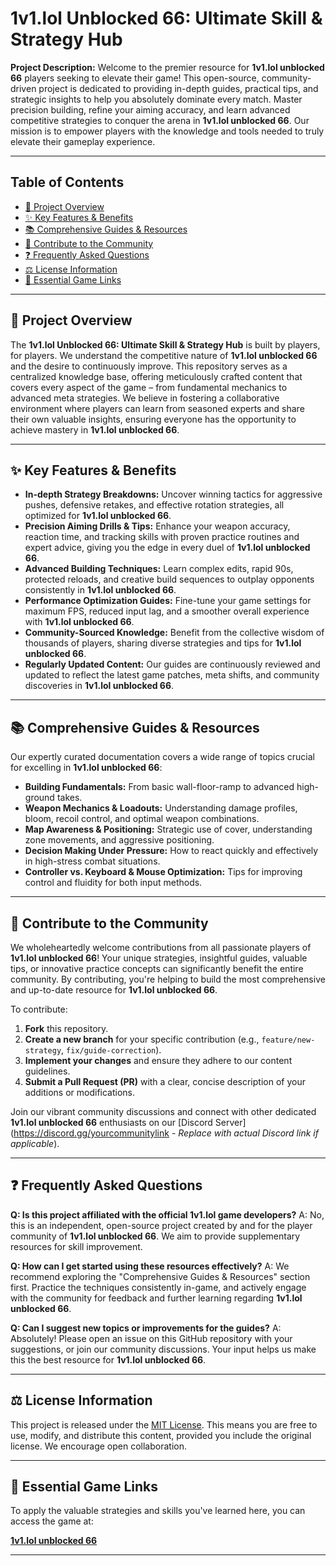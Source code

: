 # 1v1.lol Unblocked 66: Ultimate Skill & Strategy Hub

**Project Description:** Welcome to the premier resource for **1v1.lol unblocked 66** players seeking to elevate their game! This open-source, community-driven project is dedicated to providing in-depth guides, practical tips, and strategic insights to help you absolutely dominate every match. Master precision building, refine your aiming accuracy, and learn advanced competitive strategies to conquer the arena in **1v1.lol unblocked 66**. Our mission is to empower players with the knowledge and tools needed to truly elevate their gameplay experience.

---

## Table of Contents

* [🚀 Project Overview](#-project-overview)
* [✨ Key Features & Benefits](#-key-features--benefits)
* [📚 Comprehensive Guides & Resources](#-comprehensive-guides--resources)
* [🤝 Contribute to the Community](#-contribute-to-the-community)
* [❓ Frequently Asked Questions](#-frequently-asked-questions)
* [⚖️ License Information](#️-license-information)
* [🔗 Essential Game Links](#-essential-game-links)

---

## 🚀 Project Overview

The **1v1.lol Unblocked 66: Ultimate Skill & Strategy Hub** is built by players, for players. We understand the competitive nature of **1v1.lol unblocked 66** and the desire to continuously improve. This repository serves as a centralized knowledge base, offering meticulously crafted content that covers every aspect of the game – from fundamental mechanics to advanced meta strategies. We believe in fostering a collaborative environment where players can learn from seasoned experts and share their own valuable insights, ensuring everyone has the opportunity to achieve mastery in **1v1.lol unblocked 66**.

---

## ✨ Key Features & Benefits

* **In-depth Strategy Breakdowns:** Uncover winning tactics for aggressive pushes, defensive retakes, and effective rotation strategies, all optimized for **1v1.lol unblocked 66**.
* **Precision Aiming Drills & Tips:** Enhance your weapon accuracy, reaction time, and tracking skills with proven practice routines and expert advice, giving you the edge in every duel of **1v1.lol unblocked 66**.
* **Advanced Building Techniques:** Learn complex edits, rapid 90s, protected reloads, and creative build sequences to outplay opponents consistently in **1v1.lol unblocked 66**.
* **Performance Optimization Guides:** Fine-tune your game settings for maximum FPS, reduced input lag, and a smoother overall experience with **1v1.lol unblocked 66**.
* **Community-Sourced Knowledge:** Benefit from the collective wisdom of thousands of players, sharing diverse strategies and tips for **1v1.lol unblocked 66**.
* **Regularly Updated Content:** Our guides are continuously reviewed and updated to reflect the latest game patches, meta shifts, and community discoveries in **1v1.lol unblocked 66**.

---

## 📚 Comprehensive Guides & Resources

Our expertly curated documentation covers a wide range of topics crucial for excelling in **1v1.lol unblocked 66**:

* **Building Fundamentals:** From basic wall-floor-ramp to advanced high-ground takes.
* **Weapon Mechanics & Loadouts:** Understanding damage profiles, bloom, recoil control, and optimal weapon combinations.
* **Map Awareness & Positioning:** Strategic use of cover, understanding zone movements, and aggressive positioning.
* **Decision Making Under Pressure:** How to react quickly and effectively in high-stress combat situations.
* **Controller vs. Keyboard & Mouse Optimization:** Tips for improving control and fluidity for both input methods.

---

## 🤝 Contribute to the Community

We wholeheartedly welcome contributions from all passionate players of **1v1.lol unblocked 66**! Your unique strategies, insightful guides, valuable tips, or innovative practice concepts can significantly benefit the entire community. By contributing, you're helping to build the most comprehensive and up-to-date resource for **1v1.lol unblocked 66**.

To contribute:

1.  **Fork** this repository.
2.  **Create a new branch** for your specific contribution (e.g., `feature/new-strategy`, `fix/guide-correction`).
3.  **Implement your changes** and ensure they adhere to our content guidelines.
4.  **Submit a Pull Request (PR)** with a clear, concise description of your additions or modifications.

Join our vibrant community discussions and connect with other dedicated **1v1.lol unblocked 66** enthusiasts on our [Discord Server](https://discord.gg/yourcommunitylink - *Replace with actual Discord link if applicable*).

---

## ❓ Frequently Asked Questions

**Q: Is this project affiliated with the official 1v1.lol game developers?**
A: No, this is an independent, open-source project created by and for the player community of **1v1.lol unblocked 66**. We aim to provide supplementary resources for skill improvement.

**Q: How can I get started using these resources effectively?**
A: We recommend exploring the "Comprehensive Guides & Resources" section first. Practice the techniques consistently in-game, and actively engage with the community for feedback and further learning regarding **1v1.lol unblocked 66**.

**Q: Can I suggest new topics or improvements for the guides?**
A: Absolutely! Please open an issue on this GitHub repository with your suggestions, or join our community discussions. Your input helps us make this the best resource for **1v1.lol unblocked 66**.

---

## ⚖️ License Information

This project is released under the [MIT License](LICENSE.md). This means you are free to use, modify, and distribute this content, provided you include the original license. We encourage open collaboration.

---

## 🔗 Essential Game Links

To apply the valuable strategies and skills you've learned here, you can access the game at:

[**1v1.lol unblocked 66**](http://1v1lol-unblocked.io)

---
